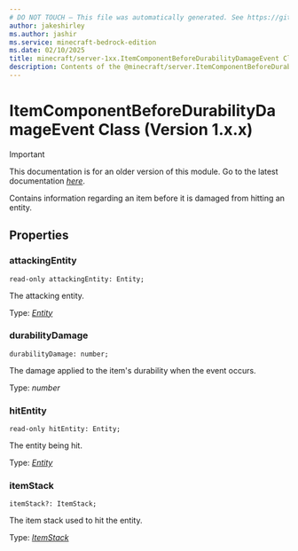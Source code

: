 ```yaml
---
# DO NOT TOUCH — This file was automatically generated. See https://github.com/mojang/minecraftapidocsgenerator to modify descriptions, examples, etc.
author: jakeshirley
ms.author: jashir
ms.service: minecraft-bedrock-edition
ms.date: 02/10/2025
title: minecraft/server-1xx.ItemComponentBeforeDurabilityDamageEvent Class
description: Contents of the @minecraft/server.ItemComponentBeforeDurabilityDamageEvent class (Version 1.x.x).
---
```

# ItemComponentBeforeDurabilityDamageEvent Class (Version 1.x.x)

> [!IMPORTANT]
> This documentation is for an older version of this module. Go to the latest documentation [*here*](../../../scriptapi/minecraft/server/ItemComponentBeforeDurabilityDamageEvent.md).

Contains information regarding an item before it is damaged from hitting an entity.

## Properties

### **attackingEntity**
`read-only attackingEntity: Entity;`

The attacking entity.

Type: [*Entity*](Entity.md)

### **durabilityDamage**
`durabilityDamage: number;`

The damage applied to the item's durability when the event occurs.

Type: *number*

### **hitEntity**
`read-only hitEntity: Entity;`

The entity being hit.

Type: [*Entity*](Entity.md)

### **itemStack**
`itemStack?: ItemStack;`

The item stack used to hit the entity.

Type: [*ItemStack*](ItemStack.md)
